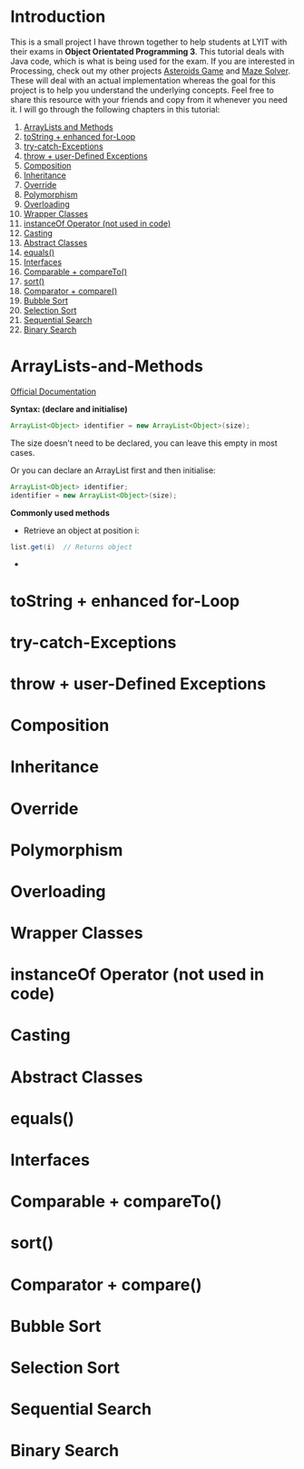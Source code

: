 
# Introduction

This is a small project I have thrown together to help students at LYIT with their exams in **Object Orientated Programming 3**. This tutorial deals with Java code, which is what is being used for the exam. If you are interested in Processing, check out my other projects [Asteroids Game](https://github.com/florianmoss/asteroidsGame-Java-Processing) and [Maze Solver](https://github.com/florianmoss/mazeSolver-Java-Processing). These will deal with an actual implementation whereas the goal for this project is to help you understand the underlying concepts. Feel free to share this resource with your friends and copy from it whenever you need it. I will go through the following chapters in this tutorial:

1.  [ArrayLists and Methods](#arraylists-and-methods)
2.  [toString + enhanced for-Loop](#tostring--enhanced-for-loop)
3.  [try-catch-Exceptions](#try-catch-exceptions)
4.  [throw + user-Defined Exceptions](#throw--user-defined-exceptions)
5.  [Composition](#composition)
6.  [Inheritance](#inheritance)
7.  [Override](#override)
8.  [Polymorphism](#polymorphism)
9.  [Overloading](#overloading)
10. [Wrapper Classes](#wrapper-classes)
11. [instanceOf Operator (not used in code)](#instanceof-operator-not-used-in-code)
12. [Casting](#casting)
13. [Abstract Classes](#abstract-classes)
14. [equals()](#equals)
15. [Interfaces](#interfaces)
16. [Comparable + compareTo()](#comparable--compareto)
17. [sort()](#sort)
18. [Comparator + compare()](#comparator--compare)
19. [Bubble Sort](#bubble-sort)
20. [Selection Sort](#selection-sort)
21. [Sequential Search](#sequential-search)
22. [Binary Search](#binary-search)

# ArrayLists-and-Methods
[Official Documentation](https://docs.oracle.com/javase/8/docs/api/java/util/ArrayList.html)

**Syntax: (declare and initialise)** 
```java
ArrayList<Object> identifier = new ArrayList<Object>(size);
```
The size doesn't need to be declared, you can leave this empty in most cases.

Or you can declare an ArrayList first and then initialise:
```java
ArrayList<Object> identifier;
identifier = new ArrayList<Object>(size);
```

**Commonly used methods**
* Retrieve an object at position i:
```java
list.get(i)  // Returns object
```
* 
# toString + enhanced for-Loop

# try-catch-Exceptions

# throw + user-Defined Exceptions

# Composition

# Inheritance

# Override 

# Polymorphism

# Overloading

# Wrapper Classes

# instanceOf Operator (not used in code)

# Casting

# Abstract Classes

# equals()

# Interfaces

# Comparable + compareTo()

# sort()

# Comparator + compare()

# Bubble Sort

# Selection Sort

# Sequential Search

# Binary Search
